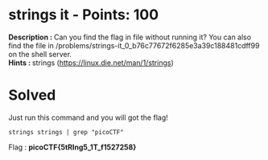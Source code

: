 # strings it - Points: 100
<b>Description : </b>Can you find the flag in file without running it? You can also find the file in /problems/strings-it_0_b76c77672f6285e3a39c188481cdff99 on the shell server.<br>
<b>Hints : </b>strings (https://linux.die.net/man/1/strings)</b>
# Solved
Just run this command and you will got the flag!
```
strings strings | grep "picoCTF"
```
Flag : <b>picoCTF{5tRIng5_1T_f1527258}</b>
